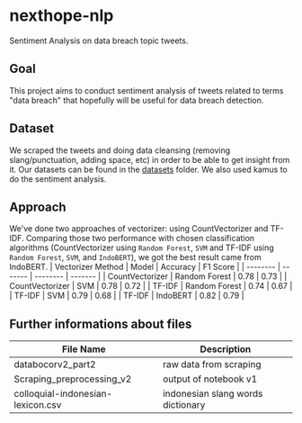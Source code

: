 # nexthope-nlp
Sentiment Analysis on data breach topic tweets.

## Goal
This project aims to conduct sentiment analysis of tweets related to terms "data breach" that hopefully will be useful for data breach detection.

## Dataset
We scraped the tweets and doing data cleansing (removing slang/punctuation, adding space, etc) in order to be able to get insight from it. Our datasets can be found in the [datasets](https://github.com/lilypon246/nexthope-nlp/tree/main/datasets) folder. We also used kamus to do the sentiment analysis.

## Approach
We've done two approaches of vectorizer: using CountVectorizer and TF-IDF. Comparing those two performance with chosen classification algorithms (CountVectorizer using `Random Forest`, `SVM` and TF-IDF using `Random Forest`, `SVM`, and `IndoBERT`), we got the best result came from IndoBERT. 
| Vectorizer Method | Model | Accuracy | F1 Score |
| -------- | -------  | -------- | -------  |
| CountVectorizer | Random Forest | 0.78 | 0.73 |
| CountVectorizer | SVM | 0.78 | 0.72 |
| TF-IDF | Random Forest | 0.74 | 0.67 |
| TF-IDF | SVM | 0.79 | 0.68 |
| TF-IDF | IndoBERT | 0.82 | 0.79 | 


## Further informations about files

| File Name | Description|
| -------- | -------  |
| databocorv2_part2 | raw data from scraping |
| Scraping_preprocessing_v2 | output of notebook v1 |
| colloquial-indonesian-lexicon.csv | indonesian slang words dictionary |
